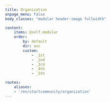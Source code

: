 ```yaml
---
title: Organization
onpage_menu: false
body_classes: "modular header-image fullwidth"

content:
    items: @self.modular
    order:
        by: default
        dir: asc
        custom:
            - _1st
            - _2nd
            - _3rd
            - _4th
            - _5th

routes:
    aliases:
    - '/en/startcommunity/organization'
---
```

